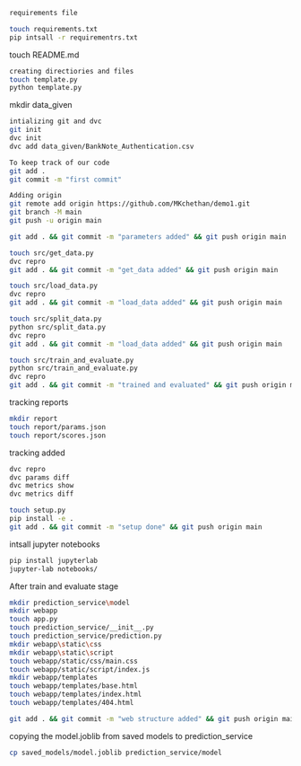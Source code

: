 ```bash
requirements file 

touch requirements.txt
pip intsall -r requirementrs.txt
```


touch README.md

```bash
creating directiories and files
touch template.py
python template.py
```


mkdir data_given

```bash 
intializing git and dvc
git init
dvc init
dvc add data_given/BankNote_Authentication.csv
```

```bash 
To keep track of our code
git add .
git commit -m "first commit"
```

```bash
Adding origin
git remote add origin https://github.com/MKchethan/demo1.git
git branch -M main
git push -u origin main
```

```bash 
git add . && git commit -m "parameters added" && git push origin main
```

```bash 
touch src/get_data.py
dvc repro
git add . && git commit -m "get_data added" && git push origin main
```

```bash
touch src/load_data.py
dvc repro
git add . && git commit -m "load_data added" && git push origin main
```

```bash
touch src/split_data.py
python src/split_data.py
dvc repro
git add . && git commit -m "load_data added" && git push origin main
```

```bash
touch src/train_and_evaluate.py
python src/train_and_evaluate.py
dvc repro
git add . && git commit -m "trained and evaluated" && git push origin main
```

tracking reports 
```bash
mkdir report
touch report/params.json
touch report/scores.json
```

tracking added
```bash
dvc repro
dvc params diff
dvc metrics show
dvc metrics diff
```

```bash
touch setup.py
pip install -e .
git add . && git commit -m "setup done" && git push origin main
```

intsall jupyter notebooks
```bash
pip install jupyterlab
jupyter-lab notebooks/
```

After train and evaluate stage
```bash
mkdir prediction_service\model
mkdir webapp
touch app.py
touch prediction_service/__init__.py
touch prediction_service/prediction.py
mkdir webapp\static\css
mkdir webapp\static\script
touch webapp/static/css/main.css
touch webapp/static/script/index.js
mkdir webapp/templates
touch webapp/templates/base.html
touch webapp/templates/index.html
touch webapp/templates/404.html
```

```bash
git add . && git commit -m "web structure added" && git push origin main
```

copying the model.joblib from saved models to prediction_service
```bash
cp saved_models/model.joblib prediction_service/model
```

